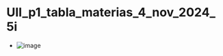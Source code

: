 # UII_p1_tabla_materias_4_nov_2024_5i
- ![image](https://github.com/user-attachments/assets/5bbef66f-6d89-4296-a810-0c8700254e59)

